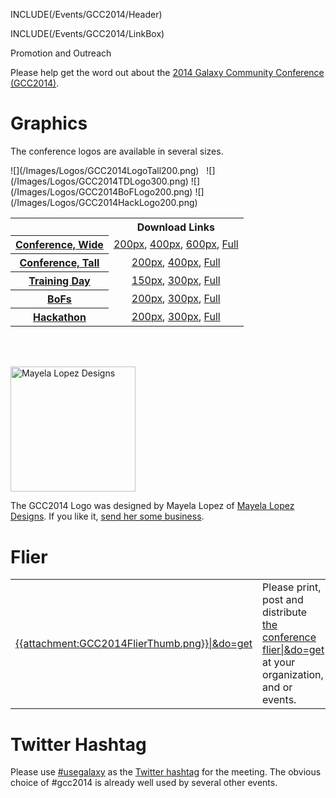 INCLUDE(/Events/GCC2014/Header)

INCLUDE(/Events/GCC2014/LinkBox)

<div class="title">Promotion and Outreach</div>

Please help get the word out about the [2014 Galaxy Community Conference (GCC2014)](../). 

# Graphics

The conference logos are available in several sizes.

<div class='left'><div class='center'>![](/Images/Logos/GCC2014LogoTall200.png) &nbsp; ![](/Images/Logos/GCC2014TDLogo300.png)
![](/Images/Logos/GCC2014BoFLogo200.png)
![](/Images/Logos/GCC2014HackLogo200.png)
</div>

<table>
  <tr>
    <td style=" border: none"> </td>
    <th> Download Links </th>
  </tr>
  <tr>
    <th> <a href='../Program.md'>Conference, Wide</a> </th>
    <td style=" text-align: center;"> <a href='ATTACHMENT_URLImages/Logos/GCC2014LogoWide200.png'>200px</a>, <a href='ATTACHMENT_URLImages/Logos/GCC2014LogoWide400.png'>400px</a>, <a href='ATTACHMENT_URLImages/Logos/GCC2014LogoWide600.png'>600px</a>, <a href='ATTACHMENT_URLImages/Logos/GCC2014LogoWideBig.png'>Full</a> </td>
  </tr>
  <tr>
    <th> <a href='../Program.md'>Conference, Tall</a> </th>
    <td style=" text-align: center;"> <a href='ATTACHMENT_URLImages/Logos/GCC2014LogoTall200.png'>200px</a>, <a href='ATTACHMENT_URLImages/Logos/GCC2014LogoTall400.png'>400px</a>, <a href='ATTACHMENT_URLImages/Logos/GCC2014LogoWideBig.png'>Full</a> </td>
  </tr>
  <tr>
    <th> <a href='../TrainingDay.md'>Training Day</a> </th>
    <td style=" text-align: center;"> <a href='ATTACHMENT_URLImages/Logos/GCC2014TDLogo150.png'>150px</a>, <a href='ATTACHMENT_URLImages/Logos/GCC2014TDLogo300.png'>300px</a>, <a href='ATTACHMENT_URLImages/Logos/GCC2014TDLogoBig.png'>Full</a> </td>
  </tr>
  <tr>
    <th> <a href='../BoFs.md'>BoFs</a> </th>
    <td style=" text-align: center;"> <a href='ATTACHMENT_URLImages/Logos/GCC2014BoFLogo200.png'>200px</a>, <a href='ATTACHMENT_URLImages/Logos/GCC2014BoFLogo300.png'>300px</a>, <a href='ATTACHMENT_URLImages/Logos/GCC2014BoFLogoBig.png'>Full</a> </td>
  </tr>
  <tr>
    <th> <a href='../Hackathon.md'>Hackathon</a> </th>
    <td style=" text-align: center;"> <a href='ATTACHMENT_URLImages/Logos/GCC2014HackLogo200.png'>200px</a>, <a href='ATTACHMENT_URLImages/Logos/GCC2014HackLogo300.png'>300px</a>, <a href='ATTACHMENT_URLImages/Logos/GCC2014HackLogoBig.png'>Full</a> </td>
  </tr>
</table>


<br /><br />
<div class='right'><a href='http://www.mayelalopez.com/'><img src='/MayelaLopezDesignsLogo.png' alt='Mayela Lopez Designs' width="200" /></a></div>

The GCC2014 Logo was designed by Mayela Lopez of [Mayela Lopez Designs](http://www.mayelalopez.com/).  If you like it, [send her some business](http://www.mayelalopez.com/#!contact).

# Flier

<table>
  <tr>
    <td style=" border: none;"> <a href='ATTACHMENT_URLGCC2014Flier.pdf'>{{attachment:GCC2014FlierThumb.png}}|&do=get</a> </td>
    <td style=" border: none;"> Please print, post and distribute <a href='ATTACHMENT_URLGCC2014Flier.pdf'>the conference flier|&do=get</a><br />at your organization, and or events.  </td>
  </tr>
</table>


# Twitter Hashtag

Please use [#usegalaxy](http://twitter.com/#!/search/%23usegalaxy) as the [Twitter hashtag](/GalaxyOnTwitter) for the meeting. The obvious choice of #gcc2014 is already well used by several other events.
